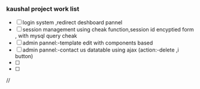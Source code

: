 ### kaushal project work list

 - [ ]  login system ,redirect deshboard pannel
 - [ ]  session management using cheak function,session id encyptied form , with mysql query cheak 
 - [ ]  admin pannel:-template edit with components based
 - [ ]  admin pannel:-contact us datatable using ajax (action:-delete ,i button)
 - [ ]
 - [ ]


 <!-- <?php

session_start();
if(!isset($_SESSION['username'])){
    header('location:index.php');
}
?> -->//